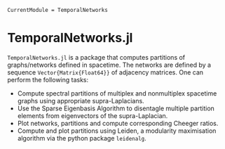 ```@meta
CurrentModule = TemporalNetworks
```

# TemporalNetworks.jl 
`TemporalNetworks.jl` is a package that computes partitions of graphs/networks defined in spacetime. The networks are defined by a sequence `Vector{Matrix{Float64}}` of adjacency matrices. One can perform the following tasks:

- Compute spectral partitions of multiplex and nonmultiplex spacetime graphs using appropriate supra-Laplacians.
- Use the Sparse Eigenbasis Algorithm to disentagle multiple partition elements from eigenvectors of the supra-Laplacian.
- Plot networks, partitions and compute corresponding Cheeger ratios.
- Compute and plot partitions using Leiden, a modularity maximisation algorithm via the python package `leidenalg`.



